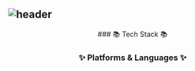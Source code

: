## ![header](https://capsule-render.vercel.app/api?type=wave&color=auto&height=300&section=header&text=Junhyeok&fontSize=90)
<div align="center">
###                                                 📚 Tech Stack 📚

###                                          ✨ Platforms & Languages ✨
</div>
<!--
**junhyeokkk/junhyeokkk** is a ✨ _special_ ✨ repository because its `README.md` (this file) appears on your GitHub profile.

Here are some ideas to get you started:

- 🔭 I’m currently working on ...
- 🌱 I’m currently learning ...
- 👯 I’m looking to collaborate on ...
- 🤔 I’m looking for help with ...
- 💬 Ask me about ...
- 📫 How to reach me: ...
- 😄 Pronouns: ...
- ⚡ Fun fact: ...
-->

